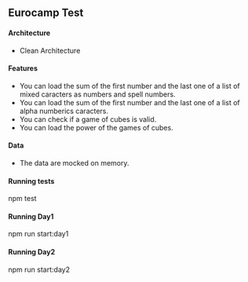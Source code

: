 ## Eurocamp Test

#### Architecture
* Clean Architecture

#### Features
* You can load the sum of the first number and the last one of a list of mixed caracters as numbers and spell numbers.
* You can load the sum of the first number and the last one of a list of alpha numberics caracters.
* You can check if a game of cubes is valid.
* You can load the power of the games of cubes.

#### Data
* The data are mocked on memory.

#### Running tests
npm test

#### Running Day1
npm run start:day1

#### Running Day2
npm run start:day2

